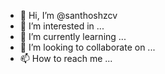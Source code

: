 - 👋 Hi, I’m @santhoshzcv
- 👀 I’m interested in ...
- 🌱 I’m currently learning ...
- 💞️ I’m looking to collaborate on ...
- 📫 How to reach me ...

<!---
santhoshzcv/santhoshzcv is a ✨ special ✨ repository because its `README.md` (this file) appears on your GitHub profile.
You can click the Preview link to take a look at your changes.
--->
